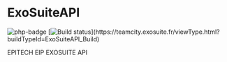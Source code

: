 # ExoSuiteAPI

![php-badge](https://img.shields.io/badge/php-%3E%3D%207.2-blue.svg)
[![Build status](https://teamcity.exosuite.fr/guestAuth/app/rest/builds/buildType:(id:ExoSuiteAPI_Build)/statusIcon.svg)](https://teamcity.exosuite.fr/viewType.html?buildTypeId=ExoSuiteAPI_Build)


EPITECH EIP EXOSUITE API

